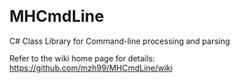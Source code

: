 # MHCmdLine
C# Class Library for Command-line processing and parsing

Refer to the wiki home page for details: https://github.com/mzh99/MHCmdLine/wiki
